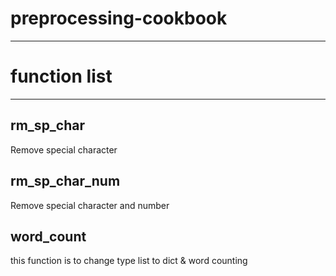 # preprocessing-cookbook

---

# function list

---
## rm_sp_char
Remove special character


## rm_sp_char_num
Remove special character and number


## word_count
this function is to change type list to dict & word counting

